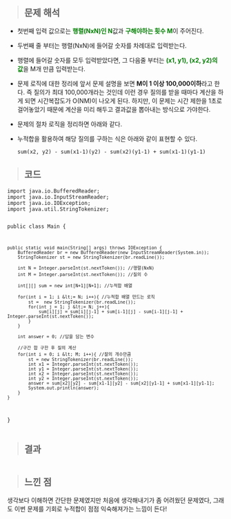 <p><img alt="" src="https://velog.velcdn.com/images/gayeong39/post/96878f0b-4de0-4c70-a917-41c001cb34d9/image.png" /></p>
<blockquote>
<h2 id="문제-해석">문제 해석</h2>
</blockquote>
<ul>
<li><p>첫번째 입력 값으로는 <span style="color: green;"><strong>행렬(NxN)인 N</strong></span>값과 <span style="color: green;"><strong>구해야하는 횟수 M</strong></span>이 주어진다.</p>
</li>
<li><p>두번째 줄 부터는 행렬(NxN)에 들어갈 숫자를 차례대로 입력받는다.</p>
</li>
<li><p>행렬에 들어갈 숫자를 모두 입력받았다면, 그 다음줄 부터는 <span style="color: green;"><strong>(x1, y1), (x2, y2)의 값</strong></span>을 M개 만큼 입력받는다.</p>
</li>
<li><p>문제 로직에 대한 정리에 앞서 문제 설명을 보면 <strong>M이 1 이상 100,000이하</strong>라고 한다. 즉 질의가 최대 100,000개라는 것인데 이런 경우 질의를 받을 때마다 계산을 하게 되면 시간복잡도가 O(NM)이 나오게 된다. 하지만, 이 문제는 시간 제한을 1초로 걸어놓았기 때문에 계산을 미리 해두고 결과값을 뽑아내는 방식으로 가야한다.</p>
</li>
<li><p>문제의 절차 로직을 정리하면 아래와 같다.
<img alt="" src="https://velog.velcdn.com/images/gayeong39/post/bfc23da9-cd2a-43e8-8ae6-30b0a2d8c955/image.png" /></p>
</li>
<li><p>누적합을 활용하여 해당 질의를 구하는 식은 아래와 같이 표현할 수 있다.</p>
<pre><code>sum(x2, y2) - sum(x1-1)(y2) - sum(x2)(y1-1) + sum(x1-1)(y1-1) </code></pre></li>
</ul>
<blockquote>
<h2 id="코드">코드</h2>
</blockquote>
<pre><code class="language-java">import java.io.BufferedReader;
import java.io.InputStreamReader;
import java.io.IOException;
import java.util.StringTokenizer;

public class Main {

    public static void main(String[] args) throws IOException {
        BufferedReader br = new BufferedReader(new InputStreamReader(System.in));
        StringTokenizer st = new StringTokenizer(br.readLine());

        int N = Integer.parseInt(st.nextToken()); //행렬(NxN)
        int M = Integer.parseInt(st.nextToken()); //질의 수

        int[][] sum = new int[N+1][N+1]; //누적합 배열

        for(int i = 1; i &lt;= N; i++){ //누적합 배열 만드는 로직
            st =  new StringTokenizer(br.readLine());
            for(int j = 1; j &lt;= N; j++){
                sum[i][j] = sum[i][j-1] + sum[i-1][j] - sum[i-1][j-1] + Integer.parseInt(st.nextToken());
            }
        }

        int answer = 0; //답을 담는 변수

        //구간 합 구한 후 질의 계산
        for(int i = 0; i &lt; M; i++){ //잘의 개수만큼
            st = new StringTokenizer(br.readLine());
            int x1 = Integer.parseInt(st.nextToken());
            int y1 = Integer.parseInt(st.nextToken());
            int x2 = Integer.parseInt(st.nextToken());
            int y2 = Integer.parseInt(st.nextToken());
            answer = sum[x2][y2] - sum[x1-1][y2] - sum[x2][y1-1] + sum[x1-1][y1-1];
            System.out.println(answer);
        }
    }

}</code></pre>
<blockquote>
<h2 id="결과">결과</h2>
</blockquote>
<p><img alt="" src="https://velog.velcdn.com/images/gayeong39/post/4c9adb52-0468-424a-9a6c-35ed1a9617ba/image.png" /></p>
<blockquote>
<h2 id="느낀-점">느낀 점</h2>
</blockquote>
<p>생각보다 이해하면 간단한 문제였지만 처음에 생각해내기가 좀 어려웠던 문제였다, 그래도 이번 문제를 기회로 누적합이 점점 익숙해져가는 느낌이 든다!</p>